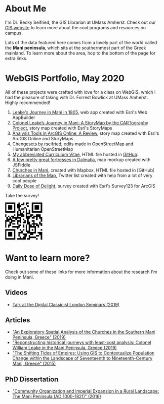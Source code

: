 # About Me

I'm Dr. Becky Seifried, the GIS Librarian at UMass Amherst. Check out our [GIS website](https://gis.library.umass.edu/) to learn more about the cool programs and resources on campus. 

Lots of the data featured here comes from a lovely part of the world called the **Mani peninsula**, which sits at the southernmost part of the Greek mainland. To learn more about the area, hop to the bottom of the page for extra links.

# WebGIS Portfolio, May 2020

All of these projects were crafted with love for a class on WebGIS, which I had the pleasure of taking with Dr. Forrest Bowlick at UMass Amherst. Highly recommended!

1. [Leake's Journey in Mani in 1805](https://umass-amherst.maps.arcgis.com/apps/webappviewer/index.html?id=3244dbbb6bd24cb3b36e4edd1bd6d86d), web app created with Esri's Web AppBuilder 
2. [Colonel Leake’s Journey in Mani: A StoryMap by the CARTography Project](https://storymaps.arcgis.com/stories/88695756fa0d4e2583c519fc12a60eb6), story map created with Esri's StoryMaps
3. [Analysis Tools in ArcGIS Online: A Review](https://umass-amherst.maps.arcgis.com/apps/MapSeries/index.html?appid=40a158234dc0434883db94f852db00a7), story map created with Esri's ArcGIS Online and StoryMaps
4. [Changesets by rseifried](https://www.openstreetmap.org/user/rseifried/history), edits made in OpenStreetMap and Humanitarian OpenStreetMap
5. [My abbreviated Curriculum Vitae](https://rmseifried.github.io/CV/), HTML file hosted in [GitHub](https://github.com/rmseifried/CV). 
6. [A few pretty great fortresses in Dalmatia](https://jsfiddle.net/bd9fkxw2/), map mockup created with JSFiddle
7. [Churches in Mani](https://rmseifried.github.io/churches-in-mani/), created with Mapbox, HTML file hosted in [GitHub] 
8. [Librarians of the Map](https://twitter.com/i/lists/1256971357692342273?s=20), Twitter list created with help from a lot of very cool people
9. [Daily Dose of Delight](https://umass-amherst.maps.arcgis.com/home/item.html?id=23f982f5aab1413bb76c8ae4762eac86), survey created with Esri's Survey123 for ArcGIS

Take the survey!

![QR code for the Daily Dose of Delight survey](https://github.com/rmseifried/rmseifried.github.io/blob/master/images/delight_QR.png?raw=true "QR code")

# Want to learn more?

Check out some of these links for more information about the research I'm doing in Mani.

## Videos
* [Talk at the Digital Classicist London Seminars (2019)](https://www.youtube.com/watch?v=fFUeSnOWGuk)

## Articles
* ["An Exploratory Spatial Analysis of the Churches in the Southern Mani Peninsula, Greece" (2019)](https://works.bepress.com/rebecca-seifried/9/)
* ["Reconstructing historical journeys with least-cost analysis: Colonel William Leake in the Mani Peninsula, Greece (2019)](https://www.academia.edu/38351999/Seifried_R.M._and_C.A.M._Gardner._2019._Reconstructing_historical_journeys_with_least-cost_analysis_Colonel_William_Leake_in_the_Mani_Peninsula_Greece._Journal_of_Archaeological_Science_Reports_24_391-411)
* ["The Shifting Tides of Empires: Using GIS to Contextualize Population Change within the Landscape of Seventeenth to Nineteenth-Century Mani, Greece" (2015)](https://works.bepress.com/rebecca-seifried/4/)

## PhD Dissertation
* ["Community Organization and Imperial Expansion in a Rural Landscape: The Mani Peninsula (AD 1000-1821)" (2016)](https://hdl.handle.net/10027/21274)
